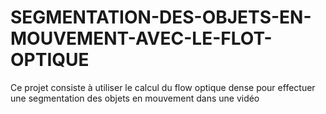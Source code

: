 # SEGMENTATION-DES-OBJETS-EN-MOUVEMENT-AVEC-LE-FLOT-OPTIQUE
Ce projet consiste à utiliser le calcul du flow optique dense pour effectuer une segmentation des objets en mouvement dans une vidéo
